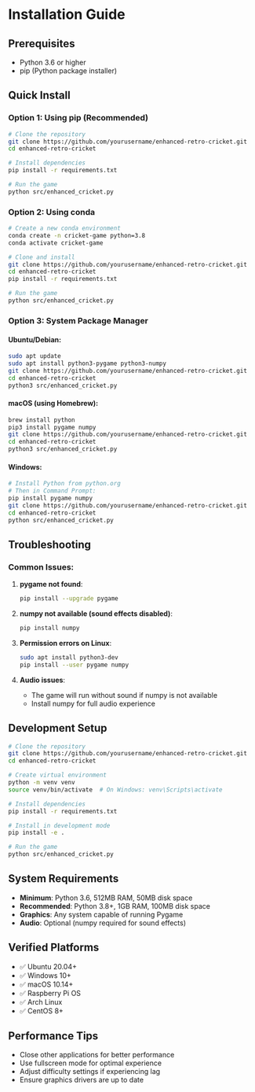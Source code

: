 # Installation Guide

## Prerequisites

- Python 3.6 or higher
- pip (Python package installer)

## Quick Install

### Option 1: Using pip (Recommended)

```bash
# Clone the repository
git clone https://github.com/yourusername/enhanced-retro-cricket.git
cd enhanced-retro-cricket

# Install dependencies
pip install -r requirements.txt

# Run the game
python src/enhanced_cricket.py
```

### Option 2: Using conda

```bash
# Create a new conda environment
conda create -n cricket-game python=3.8
conda activate cricket-game

# Clone and install
git clone https://github.com/yourusername/enhanced-retro-cricket.git
cd enhanced-retro-cricket
pip install -r requirements.txt

# Run the game
python src/enhanced_cricket.py
```

### Option 3: System Package Manager

#### Ubuntu/Debian:
```bash
sudo apt update
sudo apt install python3-pygame python3-numpy
git clone https://github.com/yourusername/enhanced-retro-cricket.git
cd enhanced-retro-cricket
python3 src/enhanced_cricket.py
```

#### macOS (using Homebrew):
```bash
brew install python
pip3 install pygame numpy
git clone https://github.com/yourusername/enhanced-retro-cricket.git
cd enhanced-retro-cricket
python3 src/enhanced_cricket.py
```

#### Windows:
```bash
# Install Python from python.org
# Then in Command Prompt:
pip install pygame numpy
git clone https://github.com/yourusername/enhanced-retro-cricket.git
cd enhanced-retro-cricket
python src/enhanced_cricket.py
```

## Troubleshooting

### Common Issues:

1. **pygame not found**: 
   ```bash
   pip install --upgrade pygame
   ```

2. **numpy not available (sound effects disabled)**:
   ```bash
   pip install numpy
   ```

3. **Permission errors on Linux**:
   ```bash
   sudo apt install python3-dev
   pip install --user pygame numpy
   ```

4. **Audio issues**:
   - The game will run without sound if numpy is not available
   - Install numpy for full audio experience

## Development Setup

```bash
# Clone the repository
git clone https://github.com/yourusername/enhanced-retro-cricket.git
cd enhanced-retro-cricket

# Create virtual environment
python -m venv venv
source venv/bin/activate  # On Windows: venv\Scripts\activate

# Install dependencies
pip install -r requirements.txt

# Install in development mode
pip install -e .

# Run the game
python src/enhanced_cricket.py
```

## System Requirements

- **Minimum**: Python 3.6, 512MB RAM, 50MB disk space
- **Recommended**: Python 3.8+, 1GB RAM, 100MB disk space
- **Graphics**: Any system capable of running Pygame
- **Audio**: Optional (numpy required for sound effects)

## Verified Platforms

- ✅ Ubuntu 20.04+
- ✅ Windows 10+
- ✅ macOS 10.14+
- ✅ Raspberry Pi OS
- ✅ Arch Linux
- ✅ CentOS 8+

## Performance Tips

- Close other applications for better performance
- Use fullscreen mode for optimal experience
- Adjust difficulty settings if experiencing lag
- Ensure graphics drivers are up to date
